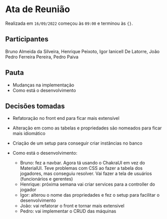 <!-- o arquivo deve ser nomeado como ata-${data}.md, por exemplo, `ata-2022-07-01.md` -->

# Ata de Reunião

Realizada em `16/09/2022` começou às `09:00` e terminou às `{}`.

## Participantes

Bruno Almeida da Silveira, Henrique Peixoto, Igor Ianicell De Latorre, João Pedro Ferreira Pereira, Pedro Paiva

## Pauta

- Mudanças na implementação
- Como está o desenvolvimento

## Decisões tomadas

- Refatoração no front end para ficar mais extensível
- Alteração em como as tabelas e propriedades são nomeados para ficar mais idiomático
- Criação de um setup para conseguir criar instâncias no banco

- Como está o desenvolvimento:

  - Bruno: fez a navbar. Agora tá usando o ChakraUI em vez do MaterialUI. Teve problemas com CSS ao fazer a tabela dos jogadores, mas conseguiu resolver. Vai fazer a tela de usuários (funcionários e gerentes)
  - Henrique: próxima semana vai criar services para a controller do jogador
  - Igor: alterou o nome das propriedades e fez o setup para facilitar o desenvolvimento
  - João: vai refatorar o front e tornar mais extensivel
  - Pedro: vai implementar o CRUD das máquinas
